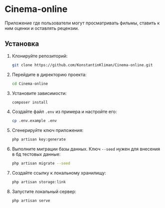 # Cinema-online

Приложение где пользователи могут просматривать фильмы, ставить к ним оценки и оставлять рецензии.

## Установка

1. Клонируйте репозиторий:
    ```bash
    git clone https://github.com/KonstantinKliman/Cinema-online.git
    ```

2. Перейдите в директорию проекта:
    ```bash
    cd Cinema-online
    ```

3. Установите зависимости:
    ```bash
    composer install
    ```

4. Создайте файл `.env` из примера и настройте его:
    ```bash
    cp .env.example .env
    ```

5. Сгенерируйте ключ приложения:
    ```bash
    php artisan key:generate
    ```

6. Выполните миграции базы данных. Ключ `--seed` нужен для внесения в бд тестовых данные:
    ```bash
    php artisan migrate --seed
    ```
   
7. Создайте ссылку к локальному хранилищу:
    ```bash
    php artisan storage:link
    ```

8. Запустите локальный сервер:
    ```bash
    php artisan serve
    ```
